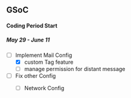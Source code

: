 ## GSoC
#### Coding Period Start
##### May 29 - June 11
- [ ] Implement Mail Config
  - [X] custom Tag feature
  - [ ] manage permission for distant message
- [ ] Fix other Config
  - [ ] Network Config

